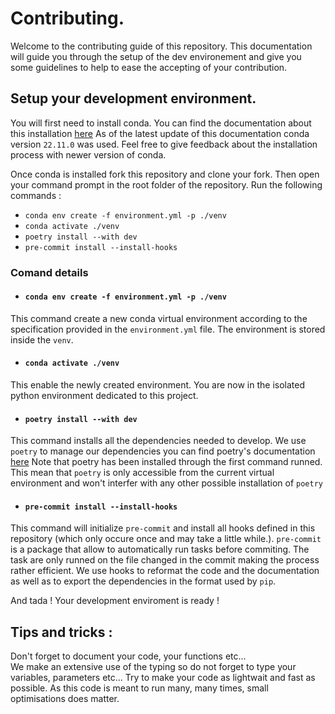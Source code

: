 # Contributing.

Welcome to the contributing guide of this repository. This documentation will guide you through the setup of the dev environement and give you some guidelines to help to ease the accepting of your contribution.

## Setup your development environment.

You will first need to install conda. You can find the documentation about this installation [here](https://docs.conda.io/projects/conda/en/latest/user-guide/install/index.html)
As of the latest update of this documentation conda version `22.11.0` was used. Feel free to give feedback about the installation process with newer version of conda.

Once conda is installed fork this repository and clone your fork. Then open your command prompt in the root folder of the repository.
Run the following commands : 
- `conda env create -f environment.yml -p ./venv`
- `conda activate ./venv`
- `poetry install --with dev`
- `pre-commit install --install-hooks`

### Comand details
 - #### `conda env create -f environment.yml -p ./venv`
This command create a new conda virtual environment according to the specification provided in the `environment.yml` file.
The environment is stored inside the `venv`.
 - #### `conda activate ./venv`
This enable the newly created environment. You are now in the isolated python environment dedicated to this project.
 - #### `poetry install --with dev`
This command installs all the dependencies needed to develop. We use `poetry` to manage our dependencies you can find poetry's documentation [here](https://python-poetry.org/docs/)
Note that poetry has been installed through the first command runned. This mean that `poetry` is only accessible from the current virtual environment and won't interfer with any other possible installation of `poetry`
 - #### `pre-commit install --install-hooks`
This command will initialize `pre-commit` and install all hooks defined in this repository (which only occure once and may take a little while.).
`pre-commit` is a package that allow to automatically run tasks before commiting. The task are only runned on the file changed in the commit making the process rather efficient.
We use hooks to reformat the code and the documentation as well as to export the dependencies in the format used by `pip`.


And tada ! Your development enviroment is ready !

## Tips and tricks :
Don't forget to document your code, your functions etc... </br>
We make an extensive use of the typing so do not forget to type your variables, parameters etc...
Try to make your code as lightwait and fast as possible. As this code is meant to run many, many times, small optimisations does matter.
